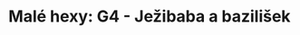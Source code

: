 ---
layout: article
authors: Antharon
title: 'Malé hexy: G4 - Ježibaba a bazilišek'
tags: 'materiály a doplňky, inspirace, Malé hexy'
series: Malé hexy
summary: 'Malé hexy, hex G4'
---